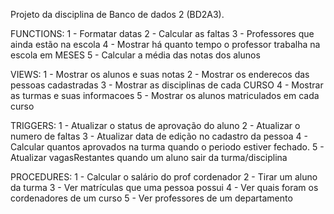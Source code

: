 Projeto da disciplina de Banco de dados 2 (BD2A3).


FUNCTIONS:
1 - Formatar datas
2 - Calcular as faltas
3 - Professores que ainda estão na escola
4 - Mostrar há quanto tempo o professor trabalha na escola em MESES
5 - Calcular a média das notas dos alunos

VIEWS:
1 - Mostrar os alunos e suas notas
2 - Mostrar os enderecos das pessoas cadastradas
3 - Mostrar as disciplinas de cada CURSO
4 - Mostrar as turmas e suas informacoes
5 - Mostrar os alunos matriculados em cada curso

TRIGGERS:
1 - Atualizar o status de aprovação do aluno
2 - Atualizar o numero de faltas
3 - Atualizar data de edição no cadastro da pessoa
4 - Calcular quantos aprovados na turma quando o periodo estiver fechado.
5 - Atualizar vagasRestantes quando um aluno sair da turma/disciplina 

PROCEDURES:
1 - Calcular o salário do prof cordenador
2 - Tirar um aluno da turma
3 - Ver matrículas que uma pessoa possui 
4 - Ver quais foram os cordenadores de um curso
5 - Ver professores de um departamento
